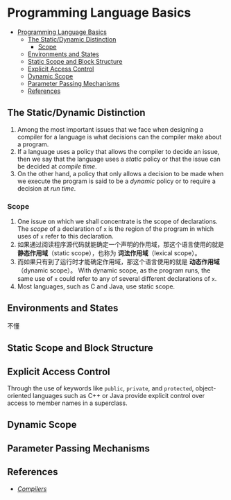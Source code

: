 # Programming Language Basics


<!-- TOC -->

- [Programming Language Basics](#programming-language-basics)
    - [The Static/Dynamic Distinction](#the-staticdynamic-distinction)
        - [Scope](#scope)
    - [Environments and States](#environments-and-states)
    - [Static Scope and Block Structure](#static-scope-and-block-structure)
    - [Explicit Access Control](#explicit-access-control)
    - [Dynamic Scope](#dynamic-scope)
    - [Parameter Passing Mechanisms](#parameter-passing-mechanisms)
    - [References](#references)

<!-- /TOC -->


## The Static/Dynamic Distinction
1. Among the most important issues that we face when designing a compiler for a language is what decisions can the compiler make about a program.
2. If a language uses a policy that allows the compiler to decide an issue, then we say that the language uses a *static* policy or that the issue can be decided at *compile time*. 
3. On the other hand, a policy that only allows a decision to be made when we execute the program is said to be a *dynamic* policy or to require a decision at *run time*.

### Scope
1. One issue on which we shall concentrate is the scope of declarations. The *scope* of a declaration of `x` is the region of the program in which uses of `x` refer to this declaration. 
2. 如果通过阅读程序源代码就能确定一个声明的作用域，那这个语言使用的就是 **静态作用域**（static scope），也称为 **词法作用域**（lexical scope）。
3. 而如果只有到了运行时才能确定作用域，那这个语言使用的就是 **动态作用域**（dynamic scope）。 With dynamic scope, as the program runs, the same use of `x` could refer to any of several diﬀerent declarations of `x`. 
4. Most languages, such as C and Java, use static scope.


## Environments and States
不懂


## Static Scope and Block Structure


## Explicit Access Control
Through the use of keywords like `public`, `private`, and `protected`, object-oriented languages such as C++ or Java provide explicit control over access to member names in a superclass.


## Dynamic Scope


## Parameter Passing Mechanisms

## References
* [*Compilers*](https://book.douban.com/subject/1866231/)